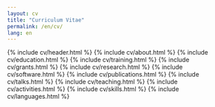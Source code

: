 ```yaml
---
layout: cv
title: "Curriculum Vitae"
permalink: /en/cv/
lang: en
---
```


{% include cv/header.html %}
{% include cv/about.html %}
{% include cv/education.html %}
{% include cv/training.html %}
{% include cv/grants.html %}
{% include cv/research.html %}
{% include cv/software.html %}
{% include cv/publications.html %}
{% include cv/talks.html %}
{% include cv/teaching.html %}
{% include cv/activities.html %}
{% include cv/skills.html %}
{% include cv/languages.html %}
